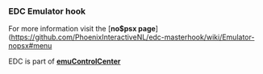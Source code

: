 ### EDC Emulator hook

For more information visit the [**no$psx page**](https://github.com/PhoenixInteractiveNL/edc-masterhook/wiki/Emulator-nopsx#menu

EDC is part of [**emuControlCenter**](https://github.com/PhoenixInteractiveNL/emuControlCenter/wiki)
